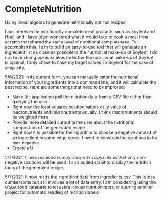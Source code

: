 # CompleteNutrition
 Using linear algebra to generate nutritionally optimal recipes!

I am interested in nutritionally complete meal products such as Soylent and Huel, and I have often wondered what it would take to cook a meal from scratch that shared the same level of nutritional completeness. To accomplish this, I aim to build an easy-to-use tool that will generate an ingredient list as close as possible to the nutritional make-up of Soylent. I do not have strong opinions about whether the nutritional make-up of Soylent is optimal, I only chose to base my target values on Soylent for the sake of simplicity.

5/6/2021: In its current form, you can manually enter the nutritional information of your ingredients into a command line, and it will calculate the best recipe. Here are some things that need to be improved:

* Make the application pull the nutrition data from a CSV file rather than querying the user
* Right now the least squares solution values daily value of macronutrients and micronutrients equally. I think macronutrients should be weighted more
* Provide more detailed output to the user about the nutritional composition of the generated recipe
* Right now it is possible for the algorithm to choose a negative amount of an ingredient in some edge cases. I need to constrain the solutions to be non-negative
* Create a UI

5/7/2021: I have replaced numpy.lstsq with scipy.nnls so that only non-negative solutions will be used. I also added script to display the nutrition facts of the generated recipe.

5/7/2021: It now reads the ingredient data from ingredients.csv. This is less cumbersome but still involves a lot of data entry. I am considering using the USDA food database to let users lookup nutrition facts, or starting another project for automatic reading of nutrition labels